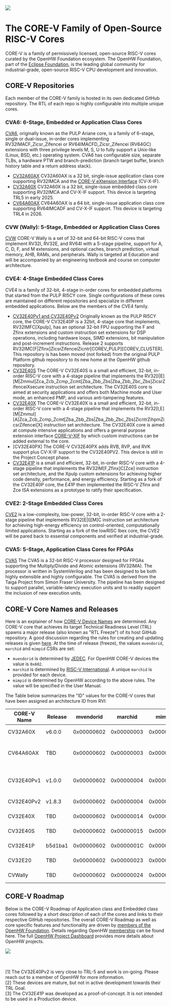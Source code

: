 <img src="https://github.com/openhwgroup/core-v-cores/blob/master/images/openhw-landscape.png" align="center" />

# The CORE-V Family of Open-Source RISC-V Cores
CORE-V is a family of permissively licensed, open-source RISC-V cores curated by the OpenHW Foundation ecosystem.
The OpenHW Foundation, part of the [Eclipse Foundation](https://www.eclipse.org/), is the leading global community for industrial-grade, open-source RISC-V CPU development and innovation.

## CORE-V Repositories
Each member of the CORE-V family is hosted in its own dedicated GitHub repository.
The RTL of each repo is highly configurable into multiple unique cores.

### CVA6: 6-Stage, Embedded or Application Class Cores
[CVA6](https://github.com/openhwgroup/cva6), originally known as the PULP Ariane core, is a family of 6-stage, single or dual-issue, in-order cores implementing RV32IMACF_Zicsr_Zifencei or RV64IMACFD_Zicsr_Zifencei (RV64GC) extensions with three privilege levels M, S, U to fully support a Unix-like (Linux, BSD, etc.) operating system. CVA6 has configurable size, separate TLBs, a hardware PTW and branch-prediction (branch target buffer, branch history table and a return address stack).
- [CV32A60AX](https://github.com/openhwgroup/cva6) CV32A60AX is a 32 bit, single-issue application class core supporting RV32IMCA and the [CORE-V eXtension Interface](https://github.com/openhwgroup/core-v-xif) (CV-X-IF).
- [CV32A60X](https://github.com/openhwgroup/cva6) CV32A60X is a 32 bit, single-issue embedded class core supporting RV32IMCA and CV-X-IF support. This device is targeting TRL5 in early 2025.
- [CV64A60AX](https://github.com/openhwgroup/cva6) CV64A60AX is a 64 bit, single-issue application class core supporting RV64IMCADF and CV-X-IF support. This device is targeting TRL4 in 2026.


### CVW (Wally): 5-Stage, Embedded or Application Class Cores
[CVW](https://github.com/openhwgroup/cvw) CORE-V Wally is a set of 32-bit and 64-bit RISC-V cores that implement RV32I, RV32E, and RV64I with a 5-stage pipeline,
support for A, C, D, F, and M extensions, and optional caches, branch prediction, virtual memory, AHB, RAMs, and peripherals.
Wally is targeted at Education and will be accompanied by an engineering textbook and course on computer architecture.


### CVE4: 4-Stage Embedded Class Cores
CVE4 is a family of 32-bit, 4-stage in-order cores for embedded platforms that started from the PULP RI5CY core. Single configurations of these cores are maintained on different repositories and specialize in different embedded applications. Below are the members of the CVE4 family.
- [CV32E40Pv1 and CV32E40Pv2](https://github.com/openhwgroup/cv32e40p) Originally known as the PULP RI5CY core, the CORE-V CV32E40P is a 32bit, 4-stage core that implements, RV32IMFC[Xpulp], has an optional 32-bit FPU supporting the F and Zfinx extensions and custom instruction set extensions for DSP operations, including hardware loops, SIMD extensions, bit manipulation and post-increment instructions.  Release 2 supports RV32IMC[F|Zfinx]ZicsrZifenceiZicntr[COREV_PULP][COREV_CLUSTER]. This repository is has been moved (not forked) from the original PULP Platform github repository to its new home at the OpenHW github repository.
- [CV32E40S](https://github.com/openhwgroup/cv32e40s) The CORE-V CV32E40S is a small and efficient, 32-bit, in-order RISC-V core with a 4-stage pipeline that implements the RV32[I|E][M|Zmmul]Zca_Zcb_Zcmp_Zcmt[Zba_Zbb_Zbs|Zba_Zbb_Zbc_Zbs]ZicsrZifenceiXsecure instruction set architecture. The CV32E40S core is aimed at security applications and offers both Machine mode and User mode, an enhanced PMP, and various anti-tampering features.
- [CV32E40X](https://github.com/openhwgroup/cv32e40x) The CORE-V CV32E40X is a small and efficient, 32-bit, in-order RISC-V core with a 4-stage pipeline that implements the RV32[I,E][M|Zmmul][A]Zca_Zcb_Zcmp_Zcmt[Zba_Zbb_Zbs|Zba_Zbb_Zbc_Zbs]ZicntrZihpmZicsrZifencei[X] instruction set architecture. The CV32E40X core is aimed at compute intensive applications and offers a general purpose extension interface [CORE-V-XIF](https://github.com/openhwgroup/core-v-xif) by which custom instructions can be added external to the core.
- [CV32E40PX] The CORE-V CV32E40PX adds RVB, RVP, and RVK support plus CV-X-IF support to the CV32E40PV2.  This device is still in the Project Concept phase.
- [CV32E41P](https://github.com/openhwgroup/cv32e41p) is a small and efficient, 32-bit, in-order RISC-V core with a 4-stage pipeline that implements the RV32IM[F,Zfinx]C[Zce] instruction set architecture, and the Xpulp custom extensions for achieving higher code density, performance, and energy efficiency. Starting as a fork of the CV32E40P core, the E41P then implemented the RISC-V Zfinx and Zce ISA extensions as a prototype to ratify their specification.

### CVE2: 2-Stage Embedded Class Cores
[CVE2](https://github.com/openhwgroup/cve2) is a low-complexity, low-power, 32-bit, in-order RISC-V core with a 2-stage pipeline that implements RV32[E|I][M]C instruction set architecture for achieving high-energy efficiency on control-oriented, computationally limited applications. Starting as a fork of the lowRISC Ibex core, the CVE2 will be pared back to essential components and verified at industrial-grade.

### CVA5: 5-Stage, Application Class Cores for FPGAs
[CVA5](https://github.com/openhwgroup/cva5) The CVA5 is a 32-bit RISC-V processor designed for FPGAs supporting the Multiply/Divide and Atomic extensions (RV32IMA). The processor is written in SystemVerilog and has been designed to be both highly extensible and highly configurable. The CVA5 is derived from the Taiga Project from Simon Fraser University. The pipeline has been designed to support parallel, variable-latency execution units and to readily support the inclusion of new execution units.

## CORE-V Core Names and Releases
Here is an explainer of how [CORE-V Device Names](https://docs.google.com/presentation/d/1MIe9b10-HRglDa67s8oc_2TTYux-WtMY/edit?usp=sharing&ouid=112401338207375688045&rtpof=true&sd=true) are determined.
Any CORE-V core that achieves its target Technical Readiness Level (TRL) spawns a major release (also known as "RTL Freeze") of its host GitHub repository.
A good discussion regarding the rules for creating and updating releases is given [here](https://docs.openhwgroup.org/projects/cv32e40p-user-manual/en/latest/core_versions.html#core-versions-and-rtl-freeze-rules).
At the time of release (freeze), the values `mvendorid`, `marchid` and `mimpid` CSRs are set:
- `mvendorid` is determined by [JEDEC](https://www.jedec.org/).  For OpenHW CORE-V devices the value is `0x602`.
- `marchid` is determined by [RISC-V International](https://github.com/riscv/riscv-isa-manual/blob/main/marchid.md).
A unique `marchid` is provided for each device.
- `mimpid` is determined by OpenHW according to the above rules. The value will be specified in the User Manual.

The Table below summarizes the "ID" values for the CORE-V cores that have been assigned an architecture ID from RVI:

| CORE-V Name | Release | mvendorid  | marchid    | mimpid     | TRL Goal | TRL Achieved | Comment                      |
| ----------- | ------- | ---------- | ---------- | ---------- | -------- | ------------ | ---------------------------- |
| CV32A60X    | v6.0.0  | 0x00000602 | 0x00000003 | 0x00000000 | TRL-5    | Yes          |                              |
| CV64A60AX   | TBD     | 0x00000602 | 0x00000003 | 0x00000001 | TRL-4    |              | In pre-Project Concept phase |
| CV32E40Pv1  | v1.0.0  | 0x00000602 | 0x00000004 | 0x00000000 | TRL-5    | Yes          | F,D,XPULP not verified in v1 |
| CV32E40Pv2  | v1.8.3  | 0x00000602 | 0x00000004 | 0x00000001 | TRL-5    | No [1]       | Target is v2.0.0             |
| CV32E40X    | TBD     | 0x00000602 | 0x00000014 | 0x00000000 | TRL-5    | No [2]       |                              |
| CV32E40S    | TBD     | 0x00000602 | 0x00000015 | 0x00000000 | TRL-5    | No [2]       |                              |
| CV32E41P    | b5d1ba1 | 0x00000602 | 0x0000001C | 0x00000000 | TRL-3    | Archived [3] | "Release" is git hash        |
| CV32E20     | TBD     | 0x00000602 | 0x00000023 | 0x00000000 | TRL-5    | Q4, 2025     |                              |
| CVWally     | TBD     | 0x00000602 | 0x00000024 | 0x00000000 | TRL-5    | Q2, 2025     |                              |

## CORE-V Roadmap
Below is the CORE-V Roadmap of Application class and Embedded class cores followed by a short description of each of the cores and links to their respective GitHub repositories.
The overall CORE-V Roadmap as well as core specific features and functionality are driven by [members of the OpenHW Foundation](https://www.openhwgroup.org/#members-partners).
Details regarding OpenHW [membership](https://www.openhwgroup.org/membership/#tab-membership) can be found here.
The full [OpenHW Project Dashboard](https://github.com/openhwgroup/programs/blob/master/dashboard/Dashboard_SpreadSheetFriendly.md) provides more details about OpenHW projects.

<!-- <img src="https://github.com/openhwgroup/core-v-cores/blob/master/CV-CORES-Roadmap_2023-04-09.png" align="center" /> -->

<!-- <img src="https://github.com/openhwgroup/core-v-cores/blob/master/OpenHW-CoresTimeline-Feb2024.png" align="center" /> -->

<img src="https://github.com/openhwgroup/core-v-cores/blob/master/OpenHW-CoresTimeline-Feb2024-wider.png" align="center" />          

<br><br>
[1] The CV32E40Pv2 is very close to TRL-5 and work is on-going.  Please reach out to a member of OpenHW for more information.
<br>
[2] These devices are mature, but not in active development towards their TRL Goal.
<br>
[3] The CV32E41P was developed as a proof-of-concept.  It is not intended to be used in a Production device.
